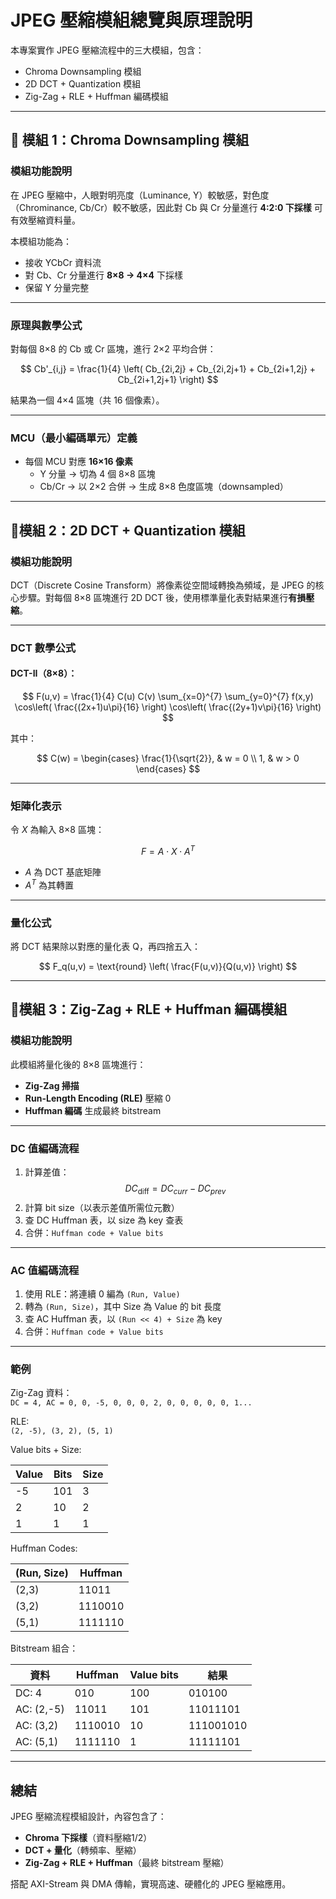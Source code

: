 
# JPEG 壓縮模組總覽與原理說明

本專案實作 JPEG 壓縮流程中的三大模組，包含：

- Chroma Downsampling 模組
- 2D DCT + Quantization 模組
- Zig-Zag + RLE + Huffman 編碼模組

---

## 🔲 模組 1：Chroma Downsampling 模組

### 模組功能說明

在 JPEG 壓縮中，人眼對明亮度（Luminance, Y）較敏感，對色度（Chrominance, Cb/Cr）較不敏感，因此對 Cb 與 Cr 分量進行 **4:2:0 下採樣** 可有效壓縮資料量。

本模組功能為：
- 接收 YCbCr 資料流
- 對 Cb、Cr 分量進行 **8×8 → 4×4** 下採樣
- 保留 Y 分量完整

---

### 原理與數學公式

對每個 8×8 的 Cb 或 Cr 區塊，進行 2×2 平均合併：

$$
Cb'_{i,j} = \frac{1}{4} \left( Cb_{2i,2j} + Cb_{2i,2j+1} + Cb_{2i+1,2j} + Cb_{2i+1,2j+1} \right)
$$

結果為一個 4×4 區塊（共 16 個像素）。

---

### MCU（最小編碼單元）定義

- 每個 MCU 對應 **16×16 像素**
  - Y 分量 → 切為 4 個 8×8 區塊
  - Cb/Cr → 以 2×2 合併 → 生成 8×8 色度區塊（downsampled）

---

## 🔲模組 2：2D DCT + Quantization 模組

### 模組功能說明

DCT（Discrete Cosine Transform）將像素從空間域轉換為頻域，是 JPEG 的核心步驟。對每個 8×8 區塊進行 2D DCT 後，使用標準量化表對結果進行**有損壓縮**。

---

### DCT 數學公式

#### DCT-II（8×8）：

$$
F(u,v) = \frac{1}{4} C(u) C(v) \sum_{x=0}^{7} \sum_{y=0}^{7} f(x,y) \cos\left( \frac{(2x+1)u\pi}{16} \right) \cos\left( \frac{(2y+1)v\pi}{16} \right)
$$

其中：

$$
C(w) = \begin{cases}
\frac{1}{\sqrt{2}}, & w = 0 \\
1, & w > 0
\end{cases}
$$

---

### 矩陣化表示

令 $X$ 為輸入 8×8 區塊：

$$
F = A \cdot X \cdot A^T
$$

- $A$ 為 DCT 基底矩陣
- $A^T$ 為其轉置



---

### 量化公式

將 DCT 結果除以對應的量化表 Q，再四捨五入：

$$
F_q(u,v) = \text{round} \left( \frac{F(u,v)}{Q(u,v)} \right)
$$

---

## 🔲模組 3：Zig-Zag + RLE + Huffman 編碼模組

### 模組功能說明

此模組將量化後的 8×8 區塊進行：
- **Zig-Zag 掃描**
- **Run-Length Encoding (RLE)** 壓縮 0
- **Huffman 編碼** 生成最終 bitstream

---

### DC 值編碼流程

1. 計算差值：
   $$
   DC_{\text{diff}} = DC_{curr} - DC_{prev}
   $$
2. 計算 bit size（以表示差值所需位元數）
3. 查 DC Huffman 表，以 size 為 key 查表
4. 合併：`Huffman code + Value bits`

---

### AC 值編碼流程

1. 使用 RLE：將連續 0 編為 `(Run, Value)`
2. 轉為 `(Run, Size)`，其中 Size 為 Value 的 bit 長度
3. 查 AC Huffman 表，以 `(Run << 4) + Size` 為 key
4. 合併：`Huffman code + Value bits`

---

### 範例

Zig-Zag 資料：  
`DC = 4, AC = 0, 0, -5, 0, 0, 0, 2, 0, 0, 0, 0, 0, 1...`

RLE:  
`(2, -5), (3, 2), (5, 1)`

Value bits + Size:

| Value | Bits | Size |
|-------|------|------|
| -5    | 101  | 3    |
| 2     | 10   | 2    |
| 1     | 1    | 1    |

Huffman Codes:

| (Run, Size) | Huffman |
|-------------|---------|
| (2,3)       | 11011   |
| (3,2)       | 1110010 |
| (5,1)       | 1111110 |

Bitstream 組合：

| 資料         | Huffman   | Value bits | 結果        |
|--------------|-----------|------------|-------------|
| DC: 4        | 010       | 100        | 010100      |
| AC: (2,-5)   | 11011     | 101        | 11011101    |
| AC: (3,2)    | 1110010   | 10         | 111001010   |
| AC: (5,1)    | 1111110   | 1          | 11111101    |

---

## 總結

JPEG 壓縮流程模組設計，內容包含了：

- **Chroma 下採樣**（資料壓縮1/2）
- **DCT + 量化**（轉頻率、壓縮）
- **Zig-Zag + RLE + Huffman**（最終 bitstream 壓縮）

搭配 AXI-Stream 與 DMA 傳輸，實現高速、硬體化的 JPEG 壓縮應用。
